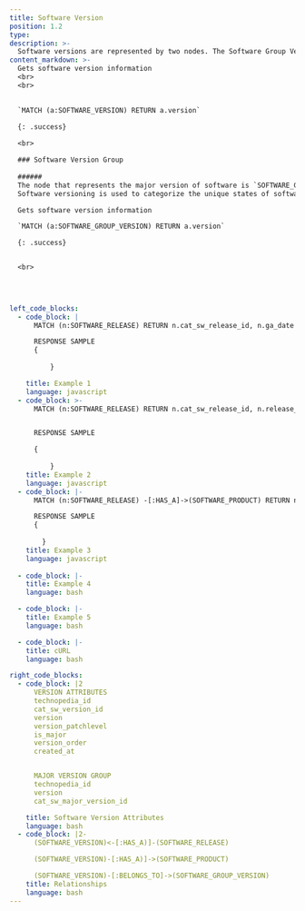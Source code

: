 ```yaml
---
title: Software Version
position: 1.2
type: 
description: >-
  Software versions are represented by two nodes. The Software Group Version represents the major or group version attributes and the software version represents the attributes that are associated with child versions of the parent major version. The relationship bewtween the nodes is `HAS_A` which pointS to `SOFTWARE_MAJOR_VERSION` to `SOFTWARE_VERSION`.
content_markdown: >-
  Gets software version information
  <br>
  <br>
  

  `MATCH (a:SOFTWARE_VERSION) RETURN a.version`

  {: .success} 
  
  <br>

  ### Software Version Group
  
  ######
  The node that represents the major version of software is `SOFTWARE_GROUP_VERSION`.
  Software versioning is used to categorize the unique states of software as it is developed and released. The version identifier might be a word, or a number, or inlcude both. For example, version 1.0 is often used to represent the initial release of a software product.

  Gets software version information

  `MATCH (a:SOFTWARE_GROUP_VERSION) RETURN a.version`

  {: .success} 


  <br>
  


  
left_code_blocks:
  - code_block: |
      MATCH (n:SOFTWARE_RELEASE) RETURN n.cat_sw_release_id, n.ga_date

      RESPONSE SAMPLE
      {
          
          }

    title: Example 1
    language: javascript
  - code_block: >-
      MATCH (n:SOFTWARE_RELEASE) RETURN n.cat_sw_release_id, n.release_url n.ga_date


      RESPONSE SAMPLE

      {
          
          }
    title: Example 2
    language: javascript
  - code_block: |-
      MATCH (n:SOFTWARE_RELEASE) -[:HAS_A]->(SOFTWARE_PRODUCT) RETURN n.cat_sw_release_id LIMIT 1

      RESPONSE SAMPLE
      {
          
        }
    title: Example 3
    language: javascript
    
  - code_block: |-
    title: Example 4
    language: bash

  - code_block: |-
    title: Example 5
    language: bash

  - code_block: |-
    title: cURL
    language: bash

right_code_blocks:
  - code_block: |2
      VERSION ATTRIBUTES
      technopedia_id
      cat_sw_version_id
      version
      version_patchlevel
      is_major
      version_order
      created_at


      MAJOR VERSION GROUP
      technopedia_id
      version
      cat_sw_major_version_id

    title: Software Version Attributes
    language: bash
  - code_block: |2-
      (SOFTWARE_VERSION)<-[:HAS_A)]-(SOFTWARE_RELEASE)

      (SOFTWARE_VERSION)-[:HAS_A)]->(SOFTWARE_PRODUCT)

      (SOFTWARE_VERSION)-[:BELONGS_TO]->(SOFTWARE_GROUP_VERSION)
    title: Relationships
    language: bash
---
```


